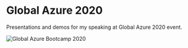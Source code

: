 # Global Azure 2020
Presentations and demos for my speaking at Global Azure 2020 event.

![Global Azure Bootcamp 2020](https://demiliani.files.wordpress.com/2020/04/2020-global-azure-virtual-logo.png)



